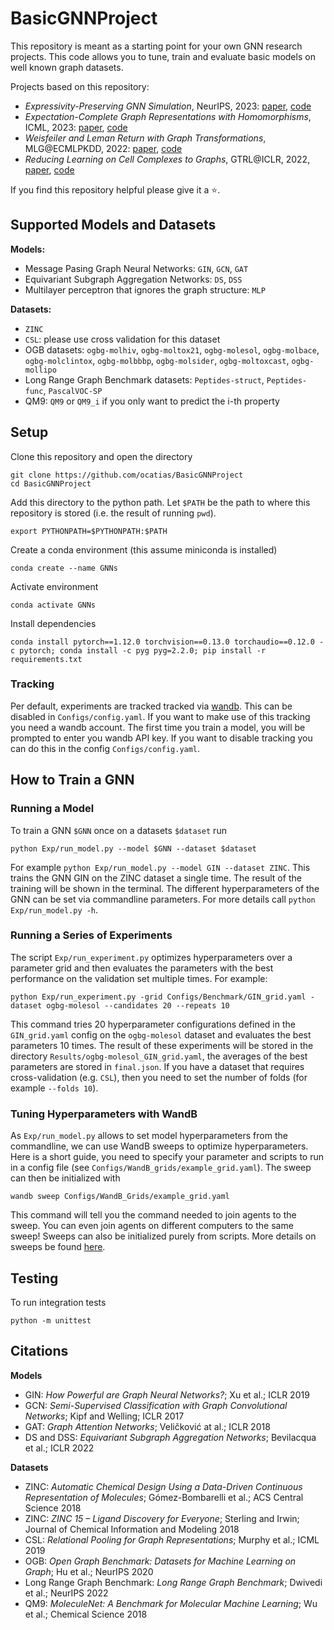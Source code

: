 # BasicGNNProject
This repository is meant as a starting point for your own GNN research projects. This code allows you to tune, train and evaluate basic models on well known graph datasets. 

Projects based on this repository:
- _Expressivity-Preserving GNN Simulation_, NeurIPS, 2023: [paper](https://openreview.net/forum?id=ytTfonl9Wd), [code](https://github.com/ocatias/GNN-Simulation)
- _Expectation-Complete Graph Representations with Homomorphisms_, ICML, 2023: [paper](https://openreview.net/forum?id=ppgRPC14uI), [code](https://github.com/ocatias/HomCountGNNs)
- _Weisfeiler and Leman Return with Graph Transformations_, MLG@ECMLPKDD, 2022: [paper](https://openreview.net/pdf?id=Oq5mzL-3SUV), [code](https://github.com/ocatias/WL_Return)
- _Reducing Learning on Cell Complexes to Graphs_, GTRL@ICLR, 2022, [paper](https://openreview.net/pdf?id=HKUxAE-J6lq), [code](https://github.com/ocatias/CellComplexesToGraphs)

If you find this repository helpful please give it a :star:.

## Supported Models and Datasets

**Models:**
- Message Pasing Graph Neural Networks: `GIN`, `GCN`, `GAT`
- Equivariant Subgraph Aggregation Networks: `DS`, `DSS`
- Multilayer perceptron that ignores the graph structure: `MLP`

**Datasets:**
- `ZINC` 
- `CSL`: please use cross validation for this dataset
- OGB datasets: `ogbg-molhiv`, `ogbg-moltox21`, `ogbg-molesol`, `ogbg-molbace`, `ogbg-molclintox`, `ogbg-molbbbp`, `ogbg-molsider`, `ogbg-moltoxcast`, `ogbg-mollipo`
- Long Range Graph Benchmark datasets: `Peptides-struct`, `Peptides-func`, `PascalVOC-SP`
- QM9: `QM9` or `QM9_i` if you only want to predict the i-th property


## Setup

Clone this repository and open the directory
```
git clone https://github.com/ocatias/BasicGNNProject
cd BasicGNNProject
```

Add this directory to the python path. Let `$PATH` be the path to where this repository is stored (i.e. the result of running `pwd`).
```
export PYTHONPATH=$PYTHONPATH:$PATH
```

Create a conda environment (this assume miniconda is installed)
```
conda create --name GNNs
```

Activate environment
```
conda activate GNNs
```

Install dependencies
```
conda install pytorch==1.12.0 torchvision==0.13.0 torchaudio==0.12.0 -c pytorch; conda install -c pyg pyg=2.2.0; pip install -r requirements.txt
```

### Tracking
Per default, experiments are tracked tracked via [wandb](https://wandb.ai/). This can be disabled in `Configs/config.yaml`. If you want to make use of this tracking you need a wandb account. The first time you train a model, you will be prompted to enter you wandb API key. If you want to disable tracking you can do this in the config `Configs/config.yaml`.

## How to Train a GNN

### Running a Model

To train a GNN `$GNN` once on a datasets `$dataset` run
```
python Exp/run_model.py --model $GNN --dataset $dataset
```

For example `python Exp/run_model.py --model GIN --dataset ZINC`. This trains the GNN GIN on the ZINC dataset a single time. The result of the training will be shown in the terminal. The different hyperparameters of the GNN can be set via commandline parameters. For more details call `python Exp/run_model.py -h`.

### Running a Series of Experiments

The script `Exp/run_experiment.py` optimizes hyperparameters over a parameter grid and then evaluates the parameters with the best performance on the validation set multiple times. For example:
```
python Exp/run_experiment.py -grid Configs/Benchmark/GIN_grid.yaml -dataset ogbg-molesol --candidates 20 --repeats 10 
```
This command tries 20 hyperparameter configurations defined in the `GIN_grid.yaml` config on the `ogbg-molesol` dataset and evaluates the best parameters 10 times. The result of these experiments will be stored in the directory `Results/ogbg-molesol_GIN_grid.yaml`, the averages of the best parameters are stored in `final.json`. If you have a dataset that requires cross-validation (e.g. `CSL`), then you need to set the number of folds (for example `--folds 10`).

### Tuning Hyperparameters with WandB

As `Exp/run_model.py` allows to set model hyperparameters from the commandline, we can use WandB sweeps to optimize hyperparameters.  Here is a short guide, you need to specify your parameter and scripts to run in a config file (see `Configs/WandB_grids/example_grid.yaml`). The sweep can then be initialized with
```
wandb sweep Configs/WandB_Grids/example_grid.yaml
```
This command will tell you the command needed to join agents to the sweep. You can even join agents on different computers to the same sweep! Sweeps can also be initialized purely from scripts. More details on sweeps be found [here](https://wandb.ai/site/sweeps).



## Testing

To run integration tests
```
python -m unittest
```

## Citations
**Models**
- GIN: _How Powerful are Graph Neural Networks?_; Xu et al.; ICLR 2019
- GCN: _Semi-Supervised Classification with Graph Convolutional Networks_; Kipf and Welling; ICLR 2017
- GAT: _Graph Attention Networks_; Veličković at al.;  ICLR 2018
- DS and DSS: _Equivariant Subgraph Aggregation Networks_; Bevilacqua et al.; ICLR 2022


**Datasets**
- ZINC: _Automatic Chemical Design Using a Data-Driven Continuous Representation of Molecules_; Gómez-Bombarelli et al.; ACS Central Science 2018
- ZINC: _ZINC 15 – Ligand Discovery for Everyone_; Sterling and Irwin; Journal of Chemical Information and Modeling 2018
- CSL: _Relational Pooling for Graph Representations_; Murphy et al.; ICML 2019
- OGB: _Open Graph Benchmark: Datasets for Machine Learning on Graph_; Hu et al.; NeurIPS 2020
- Long Range Graph Benchmark: _Long Range Graph Benchmark_; Dwivedi et al.; NeurIPS 2022
- QM9: _MoleculeNet: A Benchmark for Molecular Machine Learning_; Wu et al.; Chemical Science 2018